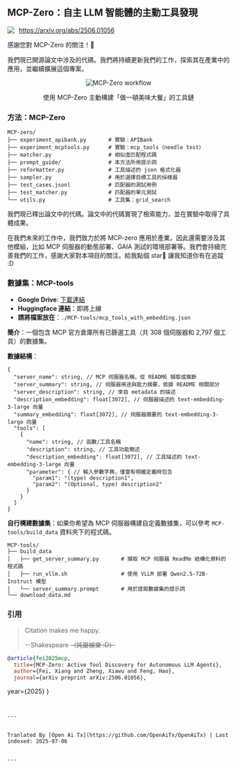 ## MCP-Zero：自主 LLM 智能體的主動工具發現

<div style="display: flex; align-items: center; gap: 10px; margin-bottom: 10px;">
  <!-- <img src="https://raw.githubusercontent.com/xfey/MCP-Zero/master/assets/robot.png" alt="MCP-Zero Robot" width="24" height="24"> -->
  <a href="https://arxiv.org/abs/2506.01056">
    <img src="https://img.shields.io/badge/Paper-arXiv-red">
  </a>
  <a href="https://arxiv.org/abs/2506.01056">
    https://arxiv.org/abs/2506.01056
  </a>
</div>


感謝您對 MCP-Zero 的關注！🤗

我們現已開源論文中涉及的代碼。我們將持續更新我們的工作，探索其在產業中的應用，並繼續擴展這個專案。


<div align="center">
  <img src="https://raw.githubusercontent.com/xfey/MCP-Zero/master/assets/fig1.png" alt="MCP-Zero workflow">
  <p> 使用 MCP-Zero 主動構建「做一頓美味大餐」的工具鏈</p>
</div>


### 方法：MCP-Zero

```
MCP-zero/
├── experiment_apibank.py       # 實驗：APIBank
├── experiment_mcptools.py      # 實驗：mcp_tools（needle test）
├── matcher.py                  # 相似度匹配程式碼
├── prompt_guide/               # 本方法所用提示詞
├── reformatter.py              # 工具描述的 json 格式化器
├── sampler.py                  # 用於選擇目標工具的採樣器
├── test_cases.jsonl            # 匹配器的測試用例
├── test_matcher.py             # 匹配器的單元測試
└── utils.py                    # 工具集：grid_search
```

我們現已釋出論文中的代碼。論文中的代碼實現了檢索能力，並在實驗中取得了具體成果。

在我們未來的工作中，我們致力於將 MCP-zero 應用於產業，因此還需要涉及其他模組，比如 MCP 伺服器的動態部署、GAIA 測試的環境部署等。我們會持續完善我們的工作，感謝大家對本項目的關注。給我點個 star🌟 讓我知道你有在追蹤 :D



### 數據集：MCP-tools

- **Google Drive**: [下載連結](https://drive.google.com/file/d/1RjBGU-AGdHdhUABoeYSztbfQlD0hjUBn/view?usp=sharing)
- **Huggingface 連結**：即將上線
- **請將檔案放在**：`./MCP-tools/mcp_tools_with_embedding.json`


**簡介**：一個包含 MCP 官方倉庫所有已篩選工具（共 308 個伺服器和 2,797 個工具）的數據集。

**數據結構**：
```
{
  "server_name": string, // MCP 伺服器名稱，從 README 擷取或推斷
  "server_summary": string, // 伺服器用途與能力摘要，依據 README 相關部分
  "server_description": string, // 來自 metadata 的描述
  "description_embedding": float[3072], // 伺服器描述的 text-embedding-3-large 向量
  "summary_embedding": float[3072], // 伺服器摘要的 text-embedding-3-large 向量
  "tools": [
    {
      "name": string, // 函數/工具名稱
      "description": string, // 工具功能簡述
      "description_embedding": float[3072], // 工具描述的 text-embedding-3-large 向量
      "parameter": { // 輸入參數字典，僅當有明確定義時包含
        "param1": "(type) description1",
        "param2": "(Optional, type) description2"
      }
    }
  ]
}
```

**自行構建數據集**：如果你希望為 MCP 伺服器構建自定義數據集，可以參考 `MCP-tools/build_data` 資料夾下的程式碼。

```
MCP-tools/
├── build_data
│   ├── get_server_summary.py       # 擷取 MCP 伺服器 ReadMe 結構化資料的程式碼
│   ├── run_vllm.sh                 # 使用 VLLM 部署 Qwen2.5-72B-Instruct 模型
│   └── server_summary.prompt       # 用於提取數據集的提示詞
└── download_data.md
```


### 引用

> Citation makes me happy.
> 
>   --Shakespeare
>   ~~（純屬娛樂 :D）~~

```bibtex
@article{fei2025mcp,
  title={MCP-Zero: Active Tool Discovery for Autonomous LLM Agents},
  author={Fei, Xiang and Zheng, Xiawu and Feng, Hao},
  journal={arXiv preprint arXiv:2506.01056},
``` 
  year={2025}
}
```

---

Tranlated By [Open Ai Tx](https://github.com/OpenAiTx/OpenAiTx) | Last indexed: 2025-07-06

---